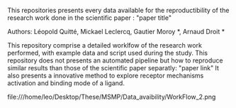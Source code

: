 This repositories presents every data available for the reproductibility of the research work done in the scientific paper : "paper title"

Authors: Léopold Quitté, Mickael Leclercq, Gautier Moroy *, Arnaud Droit *

This repository comprise a detailed worklfow of the research work performed, with example data and script used during the study. This repository does not presents an automated pipeline but how to reproduce similar results than those of the scientific paper separatly: "paper link" It also presents a innovative method to explore receptor mechanisms activation and binding mode of a ligand.

file:///home/leo/Desktop/These/MSMP/Data_avaibility/WorkFlow_2.png




